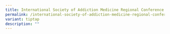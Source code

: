 ```yaml
---
title: International Society of Addiction Medicine Regional Conference 2024
permalink: /international-society-of-addiction-medicine-regional-conference-2024/
variant: tiptap
description: ""
---
```

<p></p>